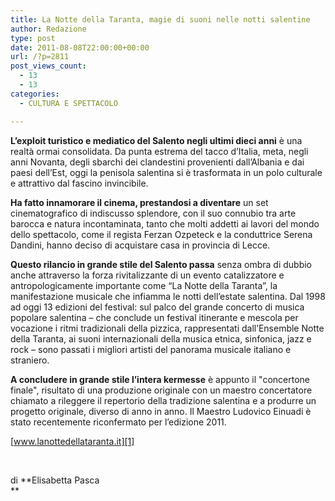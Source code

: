 ```yaml
---
title: La Notte della Taranta, magie di suoni nelle notti salentine
author: Redazione
type: post
date: 2011-08-08T22:00:00+00:00
url: /?p=2811
post_views_count:
  - 13
  - 13
categories:
  - CULTURA E SPETTACOLO

---
```

**L&#8217;exploit turistico e mediatico del Salento negli ultimi dieci anni** &egrave; una realt&agrave; ormai consolidata. Da punta estrema del tacco d&#8217;Italia, meta, negli anni Novanta, degli sbarchi dei clandestini provenienti dall&#8217;Albania e dai paesi dell&#8217;Est, oggi la penisola salentina si &egrave; trasformata in un polo culturale e attrattivo dal fascino invincibile. 

**Ha fatto innamorare il cinema, prestandosi a diventare** un set cinematografico di indiscusso splendore, con il suo connubio tra arte barocca e natura incontaminata, tanto che molti addetti ai lavori del mondo dello spettacolo, come il regista Ferzan Ozpeteck e la conduttrice Serena Dandini, hanno deciso di acquistare casa in provincia di Lecce. 

**Questo rilancio in grande stile del Salento passa** senza ombra di dubbio anche attraverso la forza rivitalizzante di un evento catalizzatore e antropologicamente importante come &ldquo;La Notte della Taranta&rdquo;, la manifestazione musicale che infiamma le notti dell&rsquo;estate salentina. Dal 1998 ad oggi 13 edizioni del festival: sul palco del grande concerto di musica popolare salentina &ndash; che conclude un festival itinerante e mescola per vocazione i ritmi tradizionali della pizzica, rappresentati dall&#8217;Ensemble Notte della Taranta, ai suoni internazionali della musica etnica, sinfonica, jazz e rock &ndash; sono passati i migliori artisti del panorama musicale italiano e straniero.

**A concludere in grande stile l&rsquo;intera kermesse** &egrave; appunto il "concertone finale", risultato di una produzione originale con un maestro concertatore chiamato a rileggere il repertorio della tradizione salentina e a produrre un progetto originale, diverso di anno in anno. Il Maestro Ludovico Einuadi &egrave; stato recentemente riconfermato per l&rsquo;edizione 2011. 

[www.lanottedellataranta.it][1]

&nbsp;

di **Elisabetta Pasca  
**

 [1]: https://www.lanottedellataranta.it